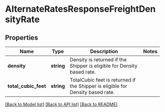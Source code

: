 # AlternateRatesResponseFreightDensityRate

## Properties
Name | Type | Description | Notes
------------ | ------------- | ------------- | -------------
**density** | **string** | Density is returned if the Shipper is eligible for Density based rate. | 
**total_cubic_feet** | **string** | TotalCubic feet is returned if the Shipper is eligible for Density based rate. | 

[[Back to Model list]](../../README.md#documentation-for-models) [[Back to API list]](../../README.md#documentation-for-api-endpoints) [[Back to README]](../../README.md)

